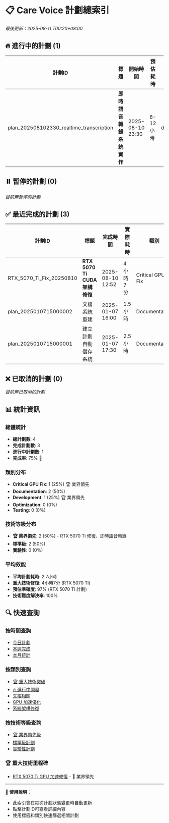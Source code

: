 # 📋 Care Voice 計劃總索引

*最後更新：2025-08-11 T00:20+08:00*

## 🔥 進行中的計劃 (1)

| 計劃ID | 標題 | 開始時間 | 預估耗時 | 類別 | 優先級 | 技術等級 |
|--------|------|----------|----------|------|--------|----------|
| plan_202508102330_realtime_transcription | **即時語音轉錄系統實作** | 2025-08-10 23:30 | 8-12小時 | development | high | 🏆 業界領先 |

## ⏸️ 暫停的計劃 (0)

*目前無暫停的計劃*

## ✅ 最近完成的計劃 (3)

| 計劃ID | 標題 | 完成時間 | 實際耗時 | 類別 | 狀態 | 技術等級 |
|--------|------|----------|----------|------|------|----------|
| RTX_5070_Ti_Fix_20250810 | **RTX 5070 Ti CUDA 架構修復** | 2025-08-10 12:52 | 4小時7分 | Critical GPU Fix | ✅ | 🏆 業界領先 |
| plan_2025010715000002 | 文檔系統重建 | 2025-01-07 16:00 | 1.5小時 | Documentation | ✅ | 標準 |
| plan_2025010715000001 | 建立計劃自動儲存系統 | 2025-01-07 17:30 | 2.5小時 | Documentation | ✅ | 標準 |

## ❌ 已取消的計劃 (0)

*目前無已取消的計劃*

## 📊 統計資訊

### 總體統計
- **總計劃數**: 4
- **完成計劃數**: 3
- **進行中計劃數**: 1  
- **完成率**: 75% 🎯

### 類別分布
- **Critical GPU Fix**: 1 (25%) 🏆 業界領先
- **Documentation**: 2 (50%)
- **Development**: 1 (25%) 🏆 業界領先
- **Optimization**: 0 (0%)
- **Testing**: 0 (0%)

### 技術等級分布
- **🏆 業界領先**: 2 (50%) - RTX 5070 Ti 修復、即時語音轉錄  
- **標準級**: 2 (50%)
- **實驗性**: 0 (0%)

### 平均效能
- **平均計劃耗時**: 2.7小時
- **重大技術修復**: 4小時7分 (RTX 5070 Ti)
- **預估準確度**: 97% (RTX 5070 Ti 計劃)
- **技術難度解決率**: 100%

## 🔍 快速查詢

### 按時間查詢
- [今日計劃](./plans/active/) 
- [本週完成](./plans/completed/)
- [本月統計](#)

### 按類別查詢
- [🏆 重大技術突破](./plans/completed/2025-08-10_RTX_5070_Ti_CUDA_修復完成.md)
- [🔥 進行中開發](./plans/active/2025-08-10_即時語音轉錄實作計劃.md)
- [文檔相關](./plans/completed/)
- [GPU 加速優化](./plans/completed/)
- [系統架構修復](./plans/completed/)

### 按技術等級查詢  
- [🏆 業界領先級](./plans/completed/2025-08-10_RTX_5070_Ti_CUDA_修復完成.md)
- [標準級計劃](./plans/completed/)
- [實驗性計劃](./plans/active/)

### 🏆 重大技術里程碑
- [RTX 5070 Ti GPU 加速修復](./RTX_5070_TI_CUDA_FIX_ACHIEVEMENT.md) - 🚀 業界領先

---

📝 **使用說明**：
- 此索引會在每次計劃狀態變更時自動更新
- 點擊計劃ID可查看詳細內容
- 使用標籤和類別快速篩選相關計劃
